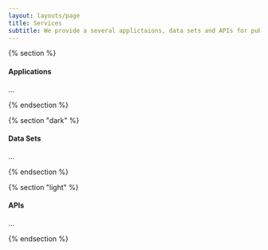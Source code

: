 ```yaml
---
layout: layouts/page
title: Services
subtitle: We provide a several applictaions, data sets and APIs for public use.
---
```


{% section %}

#### Applications

...

{% endsection %}

{% section "dark" %}

#### Data Sets

...

{% endsection %}

{% section "light" %}

#### APIs

...

{% endsection %}
